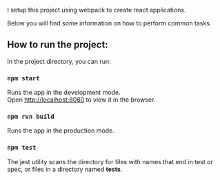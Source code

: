 I setup this project using webpack to create react applications.


Below you will find some information on how to perform common tasks.<br>

## How to run the project:

In the project directory, you can run:

### `npm start`

Runs the app in the development mode.<br>
Open [http://localhost:8080](http://localhost:8080) to view it in the browser.

### `npm run build`

Runs the app in the production mode.<br>

### `npm test`

The jest utility scans the directory for files with names that end in test or spec, or files in a directory named __tests__.